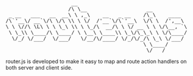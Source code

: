 <pre>
                     __
                    /\ \__                   __
 _ __   ___   __  __\ \ ,_\    __   _ __    /\_\    ____
/\`'__\/ __`\/\ \/\ \\ \ \/  /'__`\/\`'__\  \/\ \  /',__\
\ \ \//\ \L\ \ \ \_\ \\ \ \_/\  __/\ \ \/ __ \ \ \/\__, `\
 \ \_\\ \____/\ \____/ \ \__\ \____\\ \_\/\_\_\ \ \/\____/
  \/_/ \/___/  \/___/   \/__/\/____/ \/_/\/_/\ \_\ \/___/
                                            \ \____/
                                             \/___/
</pre>
router.js is developed to make it easy to map and route action handlers on both server and client side.
